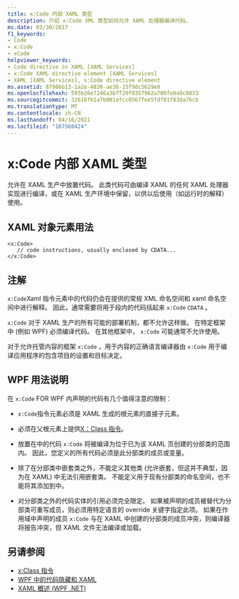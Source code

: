 ```yaml
---
title: x:Code 内部 XAML 类型
description: 介绍 x:Code XML 类型如何允许 XAML 处理器编译代码。
ms.date: 03/30/2017
f1_keywords:
- Code
- x:Code
- xCode
helpviewer_keywords:
- Code directive in XAML [XAML Services]
- x:Code XAML directive element [XAML Services]
- XAML [XAML Services], x:Code directive element
ms.assetid: 87986b13-1a2e-4830-ae36-15f9dc5629e8
ms.openlocfilehash: 593b26e7246a3b7f20f0357962a708fe0a9c8833
ms.sourcegitcommit: 32616f61a7b001efcc8567fee5fdf01f83da76cb
ms.translationtype: MT
ms.contentlocale: zh-CN
ms.lasthandoff: 04/16/2021
ms.locfileid: "107560424"
---
```

# <a name="xcode-intrinsic-xaml-type"></a>x:Code 内部 XAML 类型
允许在 XAML 生产中放置代码。 此类代码可由编译 XAML 的任何 XAML 处理器实现进行编译，或在 XAML 生产环境中保留，以供以后使用（如运行时的解释）使用。

## <a name="xaml-object-element-usage"></a>XAML 对象元素用法

```xaml
<x:Code>
   // code instructions, usually enclosed by CDATA...
</x:Code>
```

## <a name="remarks"></a>注解

`x:Code`Xaml 指令元素中的代码仍会在提供的常规 XML 命名空间和 xaml 命名空间中进行解释。 因此，通常需要将用于段内的代码括起来 `x:Code` `CDATA` 。

`x:Code` 对于 XAML 生产的所有可能的部署机制，都不允许这样做。 在特定框架中 (例如 WPF) 必须编译代码。 在其他框架中， `x:Code` 可能通常不允许使用。

对于允许托管内容的框架 `x:Code` ，用于内容的正确语言编译器由 `x:Code` 用于编译应用程序的包含项目的设置和目标决定。

## <a name="wpf-usage-notes"></a>WPF 用法说明

在 `x:Code` FOR WPF 内声明的代码有几个值得注意的限制：

- `x:Code`指令元素必须是 XAML 生成的根元素的直接子元素。

- 必须在父根元素上提供[X：Class 指令](xclass-directive.md)。

- 放置在中的代码 `x:Code` 将被编译为位于已为该 XAML 页创建的分部类的范围内。 因此，您定义的所有代码必须是此分部类的成员或变量。

- 除了在分部类中嵌套类之外，不能定义其他类 (允许嵌套，但这并不典型，因为在 XAML) 中无法引用嵌套类。 不能定义用于现有分部类的命名空间，也不能将其添加到中。

- 对分部类之外的代码实体的引用必须完全限定。 如果被声明的成员被替代为分部类可重写成员，则必须用特定语言的 override 关键字指定此项。 如果在作用域中声明的成员 `x:Code` 与在 XAML 中创建的分部类的成员冲突，则编译器将报告冲突，但 XAML 文件无法编译或加载。

## <a name="see-also"></a>另请参阅

- [x:Class 指令](xclass-directive.md)
- [WPF 中的代码隐藏和 XAML](../framework/wpf/advanced/code-behind-and-xaml-in-wpf.md)
- [XAML 概述 (WPF .NET)](../net/wpf/xaml/index.md)
